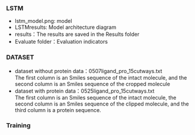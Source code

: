 ### LSTM
- lstm_model.png: model  
- LSTMresults: Model architecture diagram  
- results：The results are saved in the Results folder    
- Evaluate folder：Evaluation indicators   
###  DATASET 
  - dataset without protein data：0507ligand_pro_15cutways.txt  
   The first column is an Smiles sequence of the intact molecule, and the second column is an Smiles sequence of the cropped molecule
  - dataset with protein data：0525ligand_pro_15cutways.txt  
  The first column is an Smiles sequence of the intact molecule, the second column is an Smiles sequence of the clipped molecule, and the third column is a protein sequence. 

### Training

